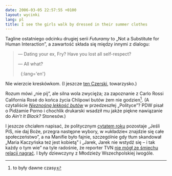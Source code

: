 ```yaml
---
date: 2006-03-05 22:57:55 +0100
layout: wycinki
lang: pl
title: I see the girls walk by dressed in their summer clothes
---
```


Tagline ostatniego odcinku drugiej serii <cite>Futuramy</cite> to „Not a Substitute for Human Interaction”, a zawartość składa się między innymi z dialogu:

> — Dating your ex, Fry? Have you lost all self-respect?
>
> — All what?
>
>  
{:lang='en'}

Nie wierzcie kreskówkom. (I jeszcze [ten Czerski](http://czerski.art.pl/?n=328 'bydło, owce i wielbłądy'), towarzysko.)

Rozum mówi „nie pij”, ale silna wola zwycięża; za zapoznanie z Carlo Rossi California Rosé do końca życia Chlipowi butów żem nie godzien[^1]. (A czytaliście <cite>[Nieznośną lekkość butów](http://archiwum.polityka.pl/art/nieznosna-lekkosc-butow,376866.html 'Czas. Czas. Czas.')</cite> w przedzeszłej „Polityce”? PDW pisał o Pidżamie Porno i chochlik drukarski wsadził mu jakże piękne nawiązanie do <cite>Ain’t It Black?</cite> Stonesów.)

I jeszcze chciałem napisać, że politycznym [cytatem roku](http://serwisy.gazeta.pl/kraj/1,34314,3186837.html 'Rafał Kalukin: Układ wszędzie, co to będzie') pozostaje „Jeśli PiS, nie daj Boże, przegra następne wybory, w »układzie« znajdzie się całe społeczeństwo”, a na Manifie było fajnie, szczególnie gdy tłum skandował „Maria Kaczyńska też jest kobietą” i „Jarek, Jarek nie wstydź się – i tak każdy o tym wie” na tyle radośnie, że reporter TVN [nie mógł ze śmiechu relacji nagrać](wycinki/reporter-tvn.jpg 'pan reporter się śmieje'). I były dziewczyny z Młodzieży Wszechpolskiej iwogóle.

[^1]: to były dawne czasy
